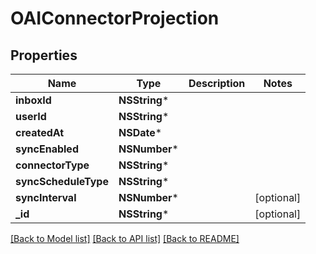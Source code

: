 # OAIConnectorProjection

## Properties
Name | Type | Description | Notes
------------ | ------------- | ------------- | -------------
**inboxId** | **NSString*** |  | 
**userId** | **NSString*** |  | 
**createdAt** | **NSDate*** |  | 
**syncEnabled** | **NSNumber*** |  | 
**connectorType** | **NSString*** |  | 
**syncScheduleType** | **NSString*** |  | 
**syncInterval** | **NSNumber*** |  | [optional] 
**_id** | **NSString*** |  | [optional] 

[[Back to Model list]](../README#documentation-for-models) [[Back to API list]](../README#documentation-for-api-endpoints) [[Back to README]](../README)


